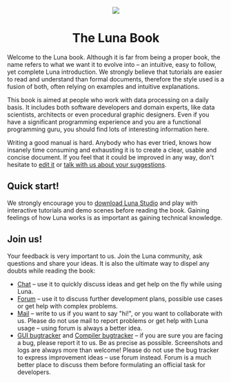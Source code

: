 <p align="center">
<img src="https://github.com/luna/luna-studio/raw/master/resources/logo.ico" style="margin: 0 auto;">
</p>
<h1 align="center">The Luna Book</h1>

Welcome to the Luna book. Although it is far from being a proper book, the name refers to what we want it to evolve into – an intuitive, easy to follow, yet complete Luna introduction. We strongly believe that tutorials are easier to read and understand than formal documents, therefore the style used is a fusion of both, often relying on examples and intuitive explanations.

This book is aimed at people who work with data processing on a daily basis. It includes both software developers and domain experts, like data scientists, architects or even procedural graphic designers. Even if you have a significant programming experience and you are a functional programming guru, you should find lots of interesting information here.

Writing a good manual is hard. Anybody who has ever tried, knows how insanely time consuming and exhausting it is to create a clear, usable and concise document. If you feel that it could be improved in any way, don't hesitate to [edit it](https://github.com/luna/luna-book) or [talk with us about your suggestions](https://discuss.luna-lang.org).


## Quick start!
We strongly encourage you to [download Luna Studio](http://luna-lang.org) and play with interactive tutorials and demo scenes before reading the book. Gaining feelings of how Luna works is as important as gaining technical knowledge.


## Join us!

Your feedback is very important to us. Join the Luna community, ask questions and share your ideas. It is also the ultimate way to dispel any doubts while reading the book:

* [Chat](http://chat.luna-lang.org) – use it to quickly discuss ideas and get help on the fly while using Luna.
* [Forum](https://discuss.luna-lang.org) – use it to discuss further development plans, possible use cases or get help with complex problems.
* [Mail](mailto:contact@luna-lang.org) – write to us if you want to say "hi!", or you want to collaborate with us. Please do not use mail to report problems or get help with Luna usage – using forum is always a better idea.
* [GUI bugtracker](https://github.com/luna/luna-studio/issues) and [Compiler bugtracker](https://github.com/luna/luna/issues) – if you are sure you are facing a bug, please report it to us. Be as precise as possible. Screenshots and logs are always more than welcome! Please do not use the bug tracker to express improvement ideas – use forum instead. Forum is a much better place to discuss them before formulating an official task for developers.

